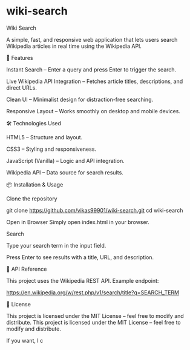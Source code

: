 # wiki-search
Wiki Search

A simple, fast, and responsive web application that lets users search Wikipedia articles in real time using the Wikipedia API.

🚀 Features

Instant Search – Enter a query and press Enter to trigger the search.

Live Wikipedia API Integration – Fetches article titles, descriptions, and direct URLs.

Clean UI – Minimalist design for distraction-free searching.

Responsive Layout – Works smoothly on desktop and mobile devices.

🛠️ Technologies Used

HTML5 – Structure and layout.

CSS3 – Styling and responsiveness.

JavaScript (Vanilla) – Logic and API integration.

Wikipedia API – Data source for search results.

📦 Installation & Usage

Clone the repository

git clone https://github.com/vikas99901/wiki-search.git
cd wiki-search


Open in Browser
Simply open index.html in your browser.

Search

Type your search term in the input field.

Press Enter to see results with a title, URL, and description.

🔗 API Reference

This project uses the Wikipedia REST API.
Example endpoint:

https://en.wikipedia.org/w/rest.php/v1/search/title?q=SEARCH_TERM

📄 License

This project is licensed under the MIT License – feel free to modify and distribute.
This project is licensed under the MIT License – feel free to modify and distribute.

If you want, I c

